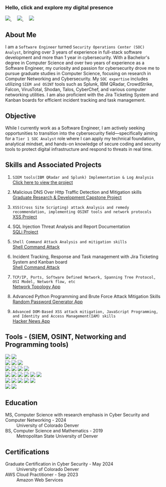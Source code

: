 ### Hello, click and explore my digital presence

<span> <!-- LinkedIn -->
    <a href="https://www.linkedin.com/in/nabin-niroula44/"> 
        <img src="https://img.shields.io/badge/LinkedIn View-logo?style=for-the-badge&labelColor=blue&color=blue" />
    </a>
</span> &emsp;
<span> <!-- Software Engineering Portfolio -->
    <a href="https://nniroula.github.io/nabinn/"> 
        <img src="https://img.shields.io/badge/Software Engineering Portfolio-logo?style=for-the-badge&labelColor=blue&color=indigo" />
    </a>
</span> &emsp;
<span> <!-- YouTube Channel -->
    <a href="https://www.youtube.com/@CodeCraftWithNabin"> 
        <img src="https://img.shields.io/badge/YouTube Channel-logo?style=for-the-badge&labelColor=blue&color=orange" />
    </a>
</span>

## About Me
I am a ``Software Engineer`` turned ``Security Operations Center (SOC) Analyst``, bringing over 3 years of experience in full-stack software development and more than 1 year in cybersecurity. With a Bachelor's degree in Computer Science and over two years of experience as a Software Engineer, my curiosity and passion for cybersecurity drove me to pursue graduate studies in Computer Science, focusing on research in Computer Networking and Cybersecurity. My ``SOC expertise`` includes utilizing ``SIEM and OSINT`` tools such as Splunk, IBM QRadar, CrowdStrike, Falcon, VirusTotal, Shodan, Talos, CyberChef, and various computer networking utilities. I am also proficient with the Jira Ticketing System and Kanban boards for efficient incident tracking and task management.

## Objective
While I currently work as a Software Engineer, I am actively seeking opportunities to transition into the cybersecurity field—specifically aiming for a ``Tier 1 SOC Analyst`` role where I can apply my technical foundation, analytical mindset, and hands-on knowledge of secure coding and security tools to protect digital infrastructure and respond to threats in real time.

## Skills and Associated Projects
1. ``SIEM tools(IBM QRadar and Splunk) Implementation & Log Analysis`` <br>
    <a href="link the project here"> Click here to view the project</a>

2. Malicious DNS Over Http Traffic Detection and Mitigation skills <br>
     <a href="link the project here"> Graduate Research & Development Capstone Project</a>

3. ``XSS(Cross Site Scripting) attack Analysis and remedy recommendation, implementing OSINT tools and network protocols`` <br>
     <a href="link the project here"> XSS Project</a>

4. SQL Injection Threat Analysis and Report Documentation <br>
     <a href="link the project here"> SQLi Project</a>

5. ``Shell Command Attack Analysis and mitigation skills`` <br>
    <a href="link the project here"> Shell Command Attack </a>

6. Incident Tracking, Response and Task management with Jira Ticketing System and Kanban board <br>
    <a href="link the project here"> Shell Command Attack </a>

7. ``TCP/IP, Ports, Software Defined Network, Spanning Tree Protocol, OSI Model, Network flow, etc`` <br>
    <a href="https://github.com/nniroula/sdn_ryu_mininet"> Network Topology App</a>

8. Advanced Python Programming and Brute Force Attack Mitigation Skills <br>
    <a href="https://github.com/nniroula/Password_Brute_Force/tree/main">           Random Password Generator App</a>

9. ``Advanced DOM-Based XSS attack mitigation, JavaScript Programming, and Identity and Access Management(IAM) skills`` <br>
    <a href="https://github.com/nniroula/Hacker_News"> 
    Hacker News App </a>

## Tools - (SIEM, OSINT, Networking and Programming tools)

<div>
    <div>
        <span> <!-- Splunk -->
                <img src="https://img.shields.io/badge/Splunk-green?style=for-the-badge&logoColor=green&logoSize=large&labelColor=green "> 
        </span>
        <span> <!-- IBM QRadar -->
            <img src="https://img.shields.io/badge/IBM%20QRadar-violet?style=for-the-badge&logoColor=green&logoSize=large&labelColor=green ">
        </span>
    </div>
    <div>
        <!-- Shodan  -->
        <span>
        <img src="https://img.shields.io/badge/Shodan-blue?style=for-the-badge&logoColor=green&logoSize=large&labelColor=green ">
        </span>
        <!-- Talos  -->
        <span> 
        <img src="https://img.shields.io/badge/Talos-aqua?style=for-the-badge&logoColor=green&logoSize=large&labelColor=green ">
        </span>
        <!-- Virus Total -->
        <span>
        <img src="https://img.shields.io/badge/Virus Total-plum?style=for-the-badge&logoColor=green&logoSize=large&labelColor=green ">
        </span>
    </div>
    <div>
        <!-- CrowdStrike -->
        <span>
        <img src="https://img.shields.io/badge/CrowdStrike-red?style=for-the-badge&logoColor=green&logoSize=large&labelColor=green ">
        </span>
        <!-- Wireshark -->
        <span>
        <img src="https://img.shields.io/badge/WireShark-orange?style=for-the-badge&logoColor=green&logoSize=large&labelColor=green ">
        </span>
        <!-- Falcon -->
        <span>
        <img src="https://img.shields.io/badge/Falcon-magenta?style=for-the-badge&logoColor=green&logoSize=large&labelColor=green ">
        </span>
        <!-- CyberChef -->
        <span>
        <img src="https://img.shields.io/badge/CyberChef-skyblue?style=for-the-badge&logoColor=green&logoSize=large&labelColor=green ">
        </span>
    </div>
    <div>
        <!-- Jira -->
        <span>
        <img src="https://img.shields.io/badge/Jira-brown?style=for-the-badge&logoColor=green&logoSize=large&labelColor=green ">
        </span>
        <!-- Range Force -->
        <span>
        <img src="https://img.shields.io/badge/RangeForce-yello?style=for-the-badge&logoColor=green&logoSize=large&labelColor=green ">
        </span>
        <!-- Linux -->
        <span>
        <img src="https://img.shields.io/badge/Linux-pink?style=for-the-badge&logoColor=green&logoSize=large&labelColor=green ">
        </span>
        <!-- Windows -->
        <span>
        <img src="https://img.shields.io/badge/Windows-crimson?style=for-the-badge&logoColor=green&logoSize=large&labelColor=green ">
        </span>
        <!-- Mac OS -->
        <span>
        <img src="https://img.shields.io/badge/Mac OS-silver?style=for-the-badge&logoColor=green&logoSize=large&labelColor=green ">
        </span>
        <!-- Automation -->
        <span>
        <img src="https://img.shields.io/badge/Automation-red?style=for-the-badge&logoColor=green&logoSize=large&labelColor=green ">
        </span>
    </div>
    <div>
        <!-- Python -->
        <span>
        <img src="https://img.shields.io/badge/Python-khaki?style=for-the-badge&logoColor=green&logoSize=large&labelColor=green ">
        </span>
        <!-- Java -->
        <span>
        <img src="https://img.shields.io/badge/Java-khaki?style=for-the-badge&logoColor=green&logoSize=large&labelColor=green ">
        </span>
        <!-- JavaScript -->
        <span>
        <img src="https://img.shields.io/badge/JavaScript-khaki?style=for-the-badge&logoColor=green&logoSize=large&labelColor=green ">
        </span>
        <!-- SQL -->
        <span>
        <img src="https://img.shields.io/badge/SQL-blue?style=for-the-badge&logoColor=green&logoSize=large&labelColor=green ">
        </span>
        <!-- No SQL -->
        <span>
        <img src="https://img.shields.io/badge/NoSQL-orchid?style=for-the-badge&logoColor=green&logoSize=large&labelColor=green ">
        </span>
    </div>
    <div>
     <!-- databases -->
        <span>
        <img src="https://img.shields.io/badge/Databases-grey?style=for-the-badge&logoColor=green&logoSize=large&labelColor=green ">
        </span>
        <!-- Pen Testing -->
        <span>
        <img src="https://img.shields.io/badge/Pen Testing-brown?style=for-the-badge&logoColor=green&logoSize=large&labelColor=green ">
        </span>
    </div>
</div>

## Education
MS, Computer Science with research emphasis in Cyber Security and Computer Networking - 2024 <br>
    &emsp; &emsp; University of Colorado Denver <br>
BS, Computer Science and Mathematics - 2019 <br>
   &emsp; &emsp; Metropolitan State University of Denver 

## Certifications
Graduate Certification in Cyber Security - May 2024 <br>
 &emsp; &emsp; University of Colorado Denver <br>
AWS Cloud Practitioner - Sep 2023 <br>
 &emsp; &emsp; Amazon Web Services <br>
